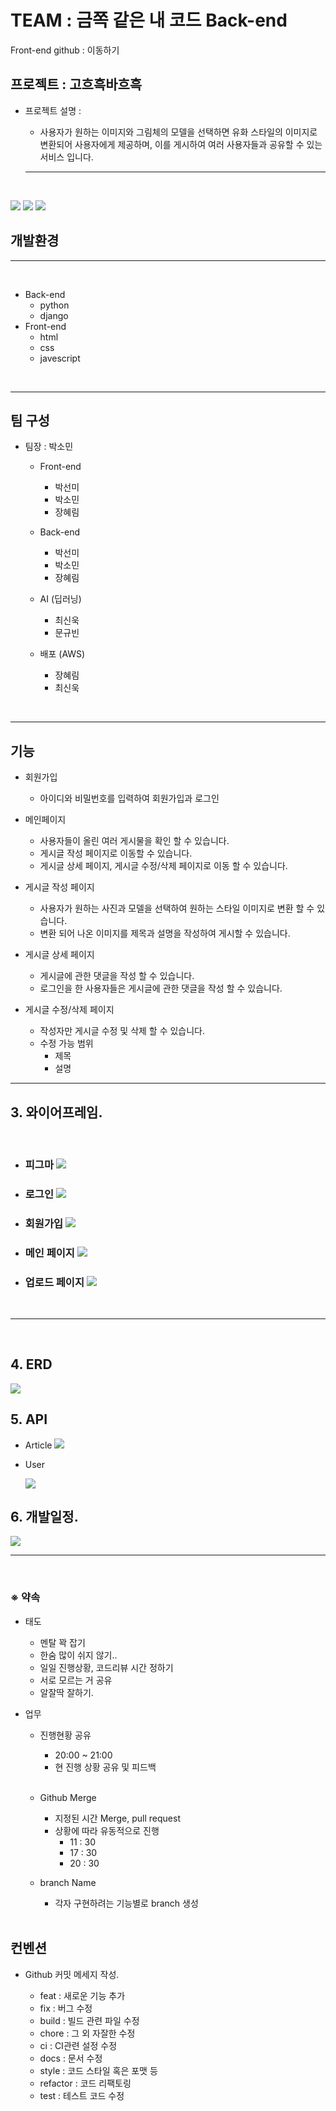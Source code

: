 # TEAM : 금쪽 같은 내 코드 Back-end

Front-end github : <a src="https://github.com/timeiscoal/project-front-end-2-">이동하기</a>
<br>

## 프로젝트 : 고흐흑바흐흑

- 프로젝트 설명 :

  - <p> 사용자가 원하는 이미지와 그림체의 모델을 선택하면 유화 스타일의 이미지로 변환되어 사용자에게 제공하며, 이를 게시하여 여러 사용자들과 공유할 수 있는 서비스 입니다. </p>

  ***

<br>

<img src="https://img.shields.io/badge/python-skyblue??style=for-the-badge&logo=appveyor&logoColor=white"/> <img src="https://img.shields.io/badge/Django-green??style=for-the-badge&logo=appveyor&logoColor=white"/> <img src="https://img.shields.io/badge/javascript-red??style=for-the-badge&logo=appveyor&logoColor=white"/>

## 개발환경

---

<br>

- Back-end
  - python
  - django
- Front-end
  - html
  - css
  - javescript

<br>

---

## 팀 구성

- 팀장 : 박소민

  - Front-end

    - 박선미
    - 박소민
    - 장혜림

  - Back-end

    - 박선미
    - 박소민
    - 장혜림

  - AI (딥러닝)

    - 최신욱
    - 문규빈

  - 배포 (AWS)

    - 장혜림
    - 최신욱

<br>

---

## 기능

- 회원가입

  - 아이디와 비밀번호를 입력하여 회원가입과 로그인

- 메인페이지

  - 사용자들이 올린 여러 게시물을 확인 할 수 있습니다.
  - 게시글 작성 페이지로 이동할 수 있습니다.
  - 게시글 상세 페이지, 게시글 수정/삭제 페이지로 이동 할 수 있습니다.

- 게시글 작성 페이지

  - 사용자가 원하는 사진과 모델을 선택하여 원하는 스타일 이미지로 변환 할 수 있습니다.
  - 변환 되어 나온 이미지를 제목과 설명을 작성하여 게시할 수 있습니다.

- 게시글 상세 페이지

  - 게시글에 관한 댓글을 작성 할 수 있습니다.
  - 로그인을 한 사용자들은 게시글에 관한 댓글을 작성 할 수 있습니다.

- 게시글 수정/삭제 페이지

  - 작성자만 게시글 수정 및 삭제 할 수 있습니다.
  - 수정 가능 범위
    - 제목
    - 설명

---

## 3. 와이어프레임.

<br>

- <h3>피그마
  <img src="https://user-images.githubusercontent.com/113073492/203249445-64bbbf8f-e58e-494e-8907-40d9a928ce0f.png">

  <br>

- <h3>로그인
  <img src="https://user-images.githubusercontent.com/113073492/203248566-c7aa1b6d-eb15-4a74-bcaa-ade9721a6f4e.png">

  <br>

- <h3>회원가입
  <img src="https://user-images.githubusercontent.com/113073492/203248792-19c74d17-a8b4-4ac4-bfdf-792e1208f964.png">

  <br>

- <h3>메인 페이지  
  <img src="https://user-images.githubusercontent.com/113073492/203248918-38a4eb38-5836-4e51-9261-1bfcd4bb3430.png">

  <br>

- <h3>업로드 페이지  
  <img src="https://user-images.githubusercontent.com/113073492/203249069-2372f759-7ab4-4d2e-9608-f7ae5822d085.png">

<br>

---

<br>

## 4. ERD

<img src="https://user-images.githubusercontent.com/113073492/204122070-d7a75ab3-411f-464b-9fa2-5e8058fef4e3.png">

<br>

## 5. API

- Article
  <img src="https://user-images.githubusercontent.com/113073492/204122106-3074bfdc-cf12-4950-9524-5065693e7788.png">

- User

  <img src="https://user-images.githubusercontent.com/113073492/204122171-a7792072-f215-4c3d-9999-446363f05c30.png">

## 6. 개발일정.

<img src="https://user-images.githubusercontent.com/113073492/203248241-bb1702cc-cdde-4906-973e-c80f7574af28.png">

<br>

---

<br>

### ※ 약속

- 태도

  - 멘탈 꽉 잡기
  - 한숨 많이 쉬지 않기..
  - 일일 진행상황, 코드리뷰 시간 정하기
  - 서로 모르는 거 공유
  - 알잘딱 잘하기.

- 업무

  - 진행현황 공유

    - 20:00 ~ 21:00
    - 현 진행 상황 공유 및 피드백

    <br>

  - Github Merge

    - 지정된 시간 Merge, pull request
    - 상황에 따라 유동적으로 진행
      - 11 : 30
      - 17 : 30
      - 20 : 30

  - branch Name

    - 각자 구현하려는 기능별로 branch 생성

  <br>

## 컨벤션

- Github 커밋 메세지 작성.

  - feat : 새로운 기능 추가
  - fix : 버그 수정
  - build : 빌드 관련 파일 수정
  - chore : 그 외 자잘한 수정
  - ci : CI관련 설정 수정
  - docs : 문서 수정
  - style : 코드 스타일 혹은 포맷 등
  - refactor : 코드 리팩토링
  - test : 테스트 코드 수정
